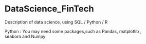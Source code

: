 # DataScience_FinTech
Description of data science, using SQL / Python / R


Python : You may need some packages,such as Pandas, matplotlib , seaborn and Numpy
